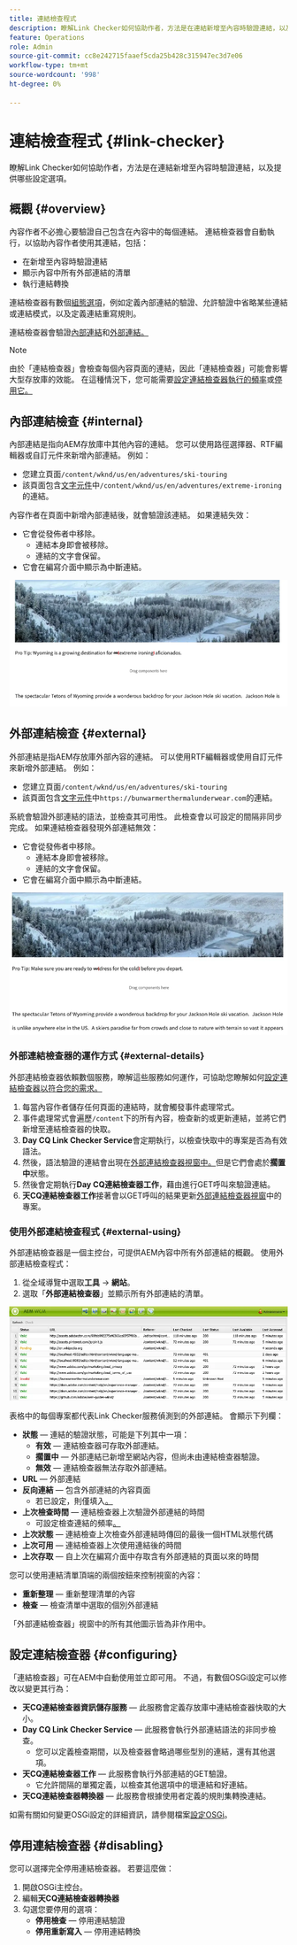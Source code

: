 ```yaml
---
title: 連結檢查程式
description: 瞭解Link Checker如何協助作者，方法是在連結新增至內容時驗證連結，以及提供哪些設定選項。
feature: Operations
role: Admin
source-git-commit: cc8e242715faaef5cda25b428c315947ec3d7e06
workflow-type: tm+mt
source-wordcount: '998'
ht-degree: 0%

---
```



# 連結檢查程式 {#link-checker}

瞭解Link Checker如何協助作者，方法是在連結新增至內容時驗證連結，以及提供哪些設定選項。

## 概觀 {#overview}

內容作者不必擔心要驗證自己包含在內容中的每個連結。 連結檢查器會自動執行，以協助內容作者使用其連結，包括：

* 在新增至內容時驗證連結
* 顯示內容中所有外部連結的清單
* 執行連結轉換

連結檢查器有數個[組態選項](#configuring)，例如定義內部連結的驗證、允許驗證中省略某些連結或連結模式，以及定義連結重寫規則。

連結檢查器會驗證[內部連結](#internal)和[外部連結。](#external)

>[!NOTE]
>
>由於「連結檢查器」會檢查每個內容頁面的連結，因此「連結檢查器」可能會影響大型存放庫的效能。 在這種情況下，您可能需要[設定連結檢查器執行的頻率](#configuring)或[停用它。](#disabling)

## 內部連結檢查 {#internal}

內部連結是指向AEM存放庫中其他內容的連結。 您可以使用路徑選擇器、RTF編輯器或自訂元件來新增內部連結。 例如：

* 您建立頁面`/content/wknd/us/en/adventures/ski-touring`
* 該頁面包含[文字元件](https://experienceleague.adobe.com/en/docs/experience-manager-core-components/using/wcm-components/text)中`/content/wknd/us/en/adventures/extreme-ironing`的連結。

內容作者在頁面中新增內部連結後，就會驗證該連結。 如果連結失效：

* 它會從發佈者中移除。
   * 連結本身即會被移除。
   * 連結的文字會保留。
* 它會在編寫介面中顯示為中斷連結。

![連結檢查器正在檢查內部連結](assets/link-checker-internal.png)

## 外部連結檢查 {#external}

外部連結是指AEM存放庫外部內容的連結。 可以使用RTF編輯器或使用自訂元件來新增外部連結。 例如：

* 您建立頁面`/content/wknd/us/en/adventures/ski-touring`
* 該頁面包含[文字元件](https://experienceleague.adobe.com/en/docs/experience-manager-core-components/using/wcm-components/text)中`https://bunwarmerthermalunderwear.com`的連結。

系統會驗證外部連結的語法，並檢查其可用性。 此檢查會以可設定的間隔非同步完成。 如果連結檢查器發現外部連結無效：

* 它會從發佈者中移除。
   * 連結本身即會被移除。
   * 連結的文字會保留。
* 它會在編寫介面中顯示為中斷連結。

![連結檢查器正在檢查外部連結](assets/link-checker-external.png)

### 外部連結檢查器的運作方式 {#external-details}

外部連結檢查器依賴數個服務，瞭解這些服務如何運作，可協助您瞭解如何[設定連結檢查器以符合您的需求。](#configuring)

1. 每當內容作者儲存任何頁面的連結時，就會觸發事件處理常式。
1. 事件處理常式會遍歷`/content`下的所有內容，檢查新的或更新連結，並將它們新增至連結檢查器的快取。
1. **Day CQ Link Checker Service**&#x200B;會定期執行，以檢查快取中的專案是否為有效語法。
1. 然後，語法驗證的連結會出現在[外部連結檢查器視窗中。](#external-using)但是它們會處於&#x200B;**擱置中**&#x200B;狀態。
1. 然後會定期執行&#x200B;**Day CQ連結檢查器工作**，藉由進行GET呼叫來驗證連結。
1. **天CQ連結檢查器工作**&#x200B;接著會以GET呼叫的結果更新[外部連結檢查器視窗](#external-using)中的專案。

### 使用外部連結檢查程式 {#external-using}

外部連結檢查器是一個主控台，可提供AEM內容中所有外部連結的概觀。 使用外部連結檢查程式：

1. 從全域導覽中選取&#x200B;**工具** -> **網站**。
1. 選取「**外部連結檢查器**」並顯示所有外部連結的清單。

![外部連結檢查程式](assets/external-link-checker.png)

表格中的每個專案都代表Link Checker服務偵測到的外部連結。 會顯示下列欄：

* **狀態** — 連結的驗證狀態，可能是下列其中一項：
   * **有效** — 連結檢查器可存取外部連結。
   * **擱置中** — 外部連結已新增至網站內容，但尚未由連結檢查器驗證。
   * **無效** — 連結檢查器無法存取外部連結。
* **URL** — 外部連結
* **反向連結** — 包含外部連結的內容頁面
   * 若已設定，則僅填入[。](#configuring)
* **上次檢查時間** — 連結檢查器上次驗證外部連結的時間
   * 可設定檢查連結的頻率[。](#configuring)
* **上次狀態** — 連結檢查上次檢查外部連結時傳回的最後一個HTML狀態代碼
* **上次可用** — 連結檢查器上次使用連結後的時間
* **上次存取** — 自上次在編寫介面中存取含有外部連結的頁面以來的時間

您可以使用連結清單頂端的兩個按鈕來控制視窗的內容：

* **重新整理** — 重新整理清單的內容
* **檢查** — 檢查清單中選取的個別外部連結

「外部連結檢查器」視窗中的所有其他圖示皆為非作用中。

## 設定連結檢查器 {#configuring}

「連結檢查器」可在AEM中自動使用並立即可用。 不過，有數個OSGi設定可以修改以變更其行為：

* **天CQ連結檢查器資訊儲存服務** — 此服務會定義存放庫中連結檢查器快取的大小。
* **Day CQ Link Checker Service** — 此服務會執行外部連結語法的非同步檢查。
   * 您可以定義檢查期間，以及檢查器會略過哪些型別的連結，還有其他選項。
* **天CQ連結檢查器工作** — 此服務會執行外部連結的GET驗證。
   * 它允許間隔的單獨定義，以檢查其他選項中的壞連結和好連結。
* **天CQ連結檢查器轉換器** — 此服務會根據使用者定義的規則集轉換連結。

如需有關如何變更OSGi設定的詳細資訊，請參閱檔案[設定OSGi](/help/implementing/deploying/configuring-osgi.md)。

## 停用連結檢查器 {#disabling}

您可以選擇完全停用連結檢查器。 若要這麼做：

1. 開啟OSGi主控台。
1. 編輯&#x200B;**天CQ連結檢查器轉換器**
1. 勾選您要停用的選項：
   * **停用檢查** — 停用連結驗證
   * **停用重新寫入** — 停用連結轉換
